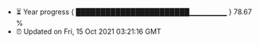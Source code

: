 - ⏳ Year progress { ███████████████████████▁▁▁▁▁▁▁ } 78.67 %
- ⏰ Updated on Fri, 15 Oct 2021 03:21:16 GMT

